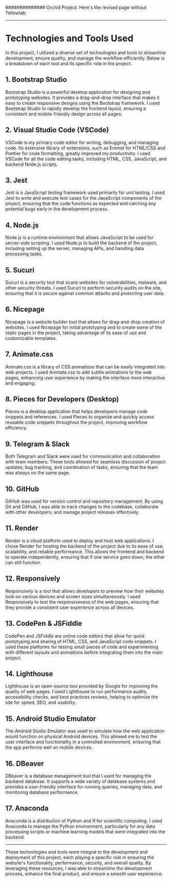 ##############
Orchid Project:
Here's the revised page without Tellowlab:

---

# Technologies and Tools Used

In this project, I utilized a diverse set of technologies and tools to streamline development, ensure quality, and manage the workflow efficiently. Below is a breakdown of each tool and its specific role in the project.

## 1. Bootstrap Studio
Bootstrap Studio is a powerful desktop application for designing and prototyping websites. It provides a drag-and-drop interface that makes it easy to create responsive designs using the Bootstrap framework. I used Bootstrap Studio to rapidly develop the frontend layout, ensuring a consistent and mobile-friendly design across all pages.

## 2. Visual Studio Code (VSCode)
VSCode is my primary code editor for writing, debugging, and managing code. Its extensive library of extensions, such as Emmet for HTML/CSS and Prettier for code formatting, greatly improved my productivity. I used VSCode for all the code editing tasks, including HTML, CSS, JavaScript, and backend Node.js scripts.

## 3. Jest
Jest is a JavaScript testing framework used primarily for unit testing. I used Jest to write and execute test cases for the JavaScript components of the project, ensuring that the code functions as expected and catching any potential bugs early in the development process.

## 4. Node.js
Node.js is a runtime environment that allows JavaScript to be used for server-side scripting. I used Node.js to build the backend of the project, including setting up the server, managing APIs, and handling data processing tasks.

## 5. Sucuri
Sucuri is a security tool that scans websites for vulnerabilities, malware, and other security threats. I used Sucuri to perform security audits on the site, ensuring that it is secure against common attacks and protecting user data.

## 6. Nicepage
Nicepage is a website builder tool that allows for drag-and-drop creation of websites. I used Nicepage for initial prototyping and to create some of the static pages in the project, taking advantage of its ease of use and customizable templates.

## 7. Animate.css
Animate.css is a library of CSS animations that can be easily integrated into web projects. I used Animate.css to add subtle animations to the web pages, enhancing user experience by making the interface more interactive and engaging.

## 8. Pieces for Developers (Desktop)
Pieces is a desktop application that helps developers manage code snippets and references. I used Pieces to organize and quickly access reusable code snippets throughout the project, improving workflow efficiency.

## 9. Telegram & Slack
Both Telegram and Slack were used for communication and collaboration with team members. These tools allowed for seamless discussion of project updates, bug tracking, and coordination of tasks, ensuring that the team was always on the same page.

## 10. GitHub
GitHub was used for version control and repository management. By using Git and GitHub, I was able to track changes to the codebase, collaborate with other developers, and manage project releases effectively.

## 11. Render
Render is a cloud platform used to deploy and host web applications. I chose Render for hosting the backend of the project due to its ease of use, scalability, and reliable performance. This allows the frontend and backend to operate independently, ensuring that if one service goes down, the other can still function.

## 12. Responsively
Responsively is a tool that allows developers to preview how their websites look on various devices and screen sizes simultaneously. I used Responsively to test the responsiveness of the web pages, ensuring that they provide a consistent user experience across all devices.

## 13. CodePen & JSFiddle
CodePen and JSFiddle are online code editors that allow for quick prototyping and sharing of HTML, CSS, and JavaScript code snippets. I used these platforms for testing small pieces of code and experimenting with different layouts and animations before integrating them into the main project.

## 14. Lighthouse
Lighthouse is an open-source tool provided by Google for improving the quality of web pages. I used Lighthouse to run performance audits, accessibility checks, and best practices reviews, helping to optimize the site for speed, SEO, and usability.

## 15. Android Studio Emulator
The Android Studio Emulator was used to simulate how the web application would function on physical Android devices. This allowed me to test the user interface and functionality in a controlled environment, ensuring that the app performs well on mobile devices.

## 16. DBeaver
DBeaver is a database management tool that I used for managing the backend database. It supports a wide variety of database systems and provides a user-friendly interface for running queries, managing data, and monitoring database performance.

## 17. Anaconda
Anaconda is a distribution of Python and R for scientific computing. I used Anaconda to manage the Python environment, particularly for any data processing scripts or machine learning models that were integrated into the backend.

---

These technologies and tools were integral to the development and deployment of this project, each playing a specific role in ensuring the website's functionality, performance, security, and overall quality. By leveraging these resources, I was able to streamline the development process, enhance the final product, and ensure a smooth user experience.
